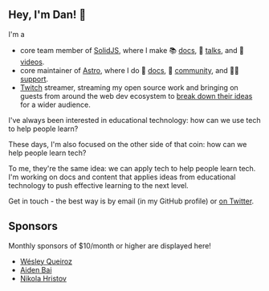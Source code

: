 ## Hey, I'm Dan! 👋

I'm a

- core team member of [SolidJS](https://github.com/orgs/solidjs/people), where I make 📚 [docs](https://twitter.com/solid_js/status/1640851626830307329?s=20), 🎤 [talks](https://youtu.be/qB5jK-KeXOs), and 🎥 [videos](https://www.youtube.com/watch?v=J70HXl1KhWE). 
- core maintainer of [Astro](https://github.com/orgs/withastro/people), where I do 📝 [docs](https://github.com/withastro/docs), 👥 [community](https://github.com/withastro/.github/blob/main/COMMUNITY_GUIDE.md), and 👩‍💻 [support](https://hackmd.io/Q0W_Jth9R1252NUP4cjgXg). 
- [Twitch](https://www.twitch.tv/jutanium) streamer, streaming my open source work and bringing on guests from around the web dev ecosystem to [break down their ideas](https://www.youtube.com/live/fYATmnlxX4A?feature=share) for a wider audience.

I've always been interested in educational technology: how can we use tech to help people learn? 

These days, I'm also focused on the other side of that coin: how can we help people learn tech?

To me, they're the same idea: we can apply tech to help people learn tech. I'm working on docs and content that applies ideas from educational technology to push effective learning to the next level.

Get in touch - the best way is by email (in my GitHub profile) or [on Twitter](https://twitter.com/jutanium).

## Sponsors
Monthly sponsors of $10/month or higher are displayed here!
- [Wésley Queiroz](https://github.com/wesleycoder)
- [Aiden Bai](https://github.com/aidenybai)
- [Nikola Hristov](https://github.com/nikolaxhristov)
